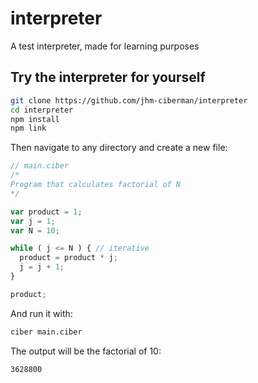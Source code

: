 # interpreter
A test interpreter, made for learning purposes

## Try the interpreter for yourself

```bash
git clone https://github.com/jhm-ciberman/interpreter
cd interpreter
npm install
npm link
```

Then navigate to any directory and create a new file:

```js
// main.ciber
/*
Program that calculates factorial of N 
*/

var product = 1;
var j = 1;
var N = 10;

while ( j <= N ) { // iterative
  product = product * j;
  j = j + 1;
}

product;
```

And run it with:

```bash
ciber main.ciber
```

The output will be the factorial of 10:

```bash
3628800
```